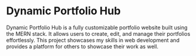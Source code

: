 # Dynamic Portfolio Hub

Dynamic Portfolio Hub is a fully customizable portfolio website built using the MERN stack. It allows users to create, edit, and manage their portfolios effortlessly. This project showcases my skills in web development and provides a platform for others to showcase their work as well.
